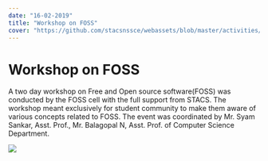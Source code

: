 ```yaml
---
date: "16-02-2019"
title: "Workshop on FOSS"
cover: "https://github.com/stacsnssce/webassets/blob/master/activities/Page-3-Image-5.jpg?raw=true"
---
```

# Workshop on FOSS

A two day workshop on Free and Open source software(FOSS) was conducted by the FOSS cell with the full support from STACS. The workshop meant exclusively for student community to make them aware of various concepts related to FOSS. The event was coordinated by Mr. Syam Sankar, Asst. Prof., Mr. Balagopal N, Asst. Prof. of Computer Science Department.

![](https://user-images.githubusercontent.com/47708978/88658005-67c65100-d0f0-11ea-8715-9f8fd47291b9.jpg)